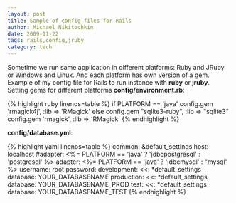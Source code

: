 ```yaml
---
layout: post
title: Sample of config files for Rails
author: Michael Nikitochkin
date: 2009-11-22
tags: rails,config,jruby
category: tech
---
```

Sometime we run same application in different platforms: Ruby and JRuby or Windows and Linux. And each platform has own version of a gem.
Example of my config file for Rails to run instance with **ruby** or **jruby**.
Setting gems for different platforms **config/environment.rb**:

{% highlight ruby linenos=table %}
if PLATFORM == 'java'
    config.gem 'rmagick4j', :lib =&gt; 'RMagick'
else
    config.gem "sqlite3-ruby", :lib =&gt; "sqlite3"
    config.gem 'rmagick', :lib =&gt; 'RMagick'
{% endhighlight %}

**config/database.yml**:

{% highlight yaml linenos=table %}
common: &default_settings
  host: localhost
  #adapter: <%= PLATFORM == 'java' ? 'jdbcpostgresql' : 'postgresql' %>
  adapter: <%= PLATFORM == 'java' ? 'jdbcmysql' : "mysql" %>
  username: root
  password:
development:
  <<: *default_settings
  database: YOUR_DATABASENAME
production:
  <<: *default_settings
  database: YOUR_DATABASENAME_PROD
test:
  <<: *default_settings
  database: YOUR_DATABASENAME_TEST
{% endhighlight %}
